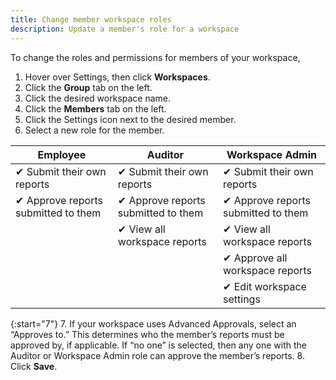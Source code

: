 ```yaml
---
title: Change member workspace roles
description: Update a member's role for a workspace
---
```

<div id="expensify-classic" markdown="1">

To change the roles and permissions for members of your workspace,

1. Hover over Settings, then click **Workspaces**. 
2. Click the **Group** tab on the left. 
3. Click the desired workspace name. 
4. Click the **Members** tab on the left. 
5. Click the Settings icon next to the desired member. 
6. Select a new role for the member.

| Employee                                  | Auditor                                    | Workspace Admin                           |
| ----------------------------------------- | ------------------------------------------ | ----------------------------------------- |
| &#10004; Submit their own reports         | &#10004; Submit their own reports          | &#10004; Submit their own reports         |
| &#10004; Approve reports submitted to them| &#10004; Approve reports submitted to them | &#10004; Approve reports submitted to them|
|                                           | &#10004; View all workspace reports        | &#10004; View all workspace reports       |
|                                           |                                            | &#10004; Approve all workspace reports    |
|                                           |                                            | &#10004; Edit workspace settings          |

{:start="7"}
7. If your workspace uses Advanced Approvals, select an “Approves to.” This determines who the member’s reports must be approved by, if applicable. If “no one” is selected, then any one with the Auditor or Workspace Admin role can approve the member’s reports. 
8. Click **Save**.

</div>
